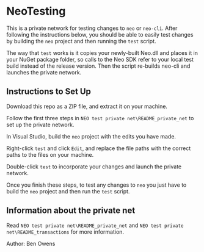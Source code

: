 # NeoTesting

This is a private network for testing changes to `neo` or `neo-cli`. After following the instructions below, you should be able to
easily test changes by building the `neo` project and then running the `test` script.

The way that `test` works is it copies your newly-built Neo.dll
and places it in your NuGet package folder, so calls to the Neo SDK refer to your local test build instead of the release
version. Then the script re-builds neo-cli and launches the private network.

## Instructions to Set Up

Download this repo as a ZIP file, and extract it on your machine.

Follow the first three steps in `NEO test private net\README_private_net` to set up the private network.

In Visual Studio, build the `neo` project with the edits you have made.

Right-click `test` and click `Edit`, and replace the file paths with the correct paths to the files on your machine.

Double-click `test` to incorporate your changes and launch the private network.

Once you finish these steps, to test any changes to `neo` you just have to build the `neo` project and then run the `test`
script.

## Information about the private net
Read `NEO test private net\README_private_net` and `NEO test private net\README_transactions` for more information.

Author: Ben Owens